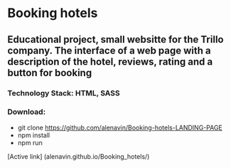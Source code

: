 # Booking hotels

## Educational project, small websitte for the Trillo company. The interface of a web page with a description of the hotel, reviews, rating and a button for booking

### Technology Stack: HTML, SASS

### Download:
* git clone https://github.com/alenavin/Booking-hotels-LANDING-PAGE
* npm install
* npm run



[Active link] (alenavin.github.io/Booking_hotels/)
